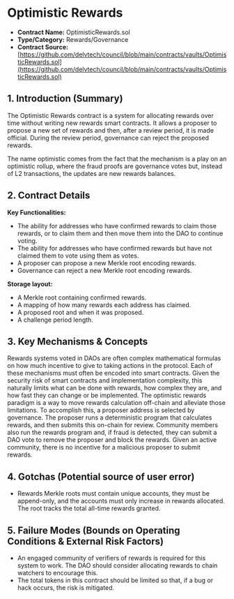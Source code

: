 # Optimistic Rewards

* **Contract Name:** OptimisticRewards.sol
* **Type/Category:** Rewards/Governance
* **Contract Source:**[https://github.com/delvtech/council/blob/main/contracts/vaults/OptimisticRewards.sol](https://github.com/delvtech/council/blob/main/contracts/vaults/OptimisticRewards.sol)

## **1. Introduction (Summary)**

The Optimistic Rewards contract is a system for allocating rewards over time without writing new rewards smart contracts. It allows a proposer to propose a new set of rewards and then, after a review period, it is made official. During the review period, governance can reject the proposed rewards.

The name optimistic comes from the fact that the mechanism is a play on an optimistic rollup, where the fraud proofs are governance votes but, instead of L2 transactions, the updates are new rewards balances.

## **2. Contract Details**

**Key Functionalities:**

* The ability for addresses who have confirmed rewards to claim those rewards, or to claim them and then move them into the DAO to continue voting.
* The ability for addresses who have confirmed rewards but have not claimed them to vote using them as votes.
* A proposer can propose a new Merkle root encoding rewards.
* Governance can reject a new Merkle root encoding rewards.

**Storage layout:**

* A Merkle root containing confirmed rewards.
* A mapping of how many rewards each address has claimed.
* A proposed root and when it was proposed.
* A challenge period length.

## **3. Key Mechanisms & Concepts**

Rewards systems voted in DAOs are often complex mathematical formulas on how much incentive to give to taking actions in the protocol. Each of these mechanisms must often be encoded into smart contracts. Given the security risk of smart contracts and implementation complexity, this naturally limits what can be done with rewards, how complex they are, and how fast they can change or be implemented. The optimistic rewards paradigm is a way to move rewards calculation off-chain and alleviate those limitations. To accomplish this, a proposer address is selected by governance. The proposer runs a deterministic program that calculates rewards, and then submits this on-chain for review. Community members also run the rewards program and, if fraud is detected, they can submit a DAO vote to remove the proposer and block the rewards. Given an active community, there is no incentive for a malicious proposer to submit rewards.

## **4. Gotchas (Potential source of user error)**

* Rewards Merkle roots must contain unique accounts, they must be append-only, and the accounts must only increase in rewards allocated. The root tracks the total all-time rewards granted.

## **5. Failure Modes (Bounds on Operating Conditions & External Risk Factors)**

* An engaged community of verifiers of rewards is required for this system to work. The DAO should consider allocating rewards to chain watchers to encourage this.
* The total tokens in this contract should be limited so that, if a bug or hack occurs, the risk is mitigated.
